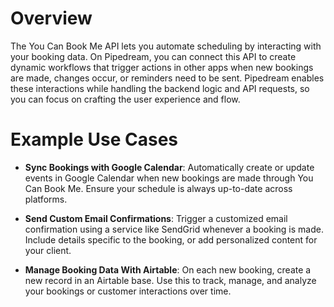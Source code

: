 # Overview

The You Can Book Me API lets you automate scheduling by interacting with your booking data. On Pipedream, you can connect this API to create dynamic workflows that trigger actions in other apps when new bookings are made, changes occur, or reminders need to be sent. Pipedream enables these interactions while handling the backend logic and API requests, so you can focus on crafting the user experience and flow.

# Example Use Cases

- **Sync Bookings with Google Calendar**: Automatically create or update events in Google Calendar when new bookings are made through You Can Book Me. Ensure your schedule is always up-to-date across platforms.

- **Send Custom Email Confirmations**: Trigger a customized email confirmation using a service like SendGrid whenever a booking is made. Include details specific to the booking, or add personalized content for your client.

- **Manage Booking Data With Airtable**: On each new booking, create a new record in an Airtable base. Use this to track, manage, and analyze your bookings or customer interactions over time.
